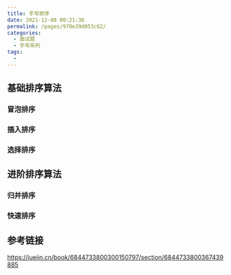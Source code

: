 ```yaml
---
title: 手写排序
date: 2021-12-08 00:21:36
permalink: /pages/970e39d053c62/
categories:
  - 面试题
  - 手写系列
tags:
  -
---
```


## 基础排序算法

### 冒泡排序

### 插入排序

### 选择排序

## 进阶排序算法

### 归并排序

### 快速排序

## 参考链接

<https://juejin.cn/book/6844733800300150797/section/6844733800367439885>
